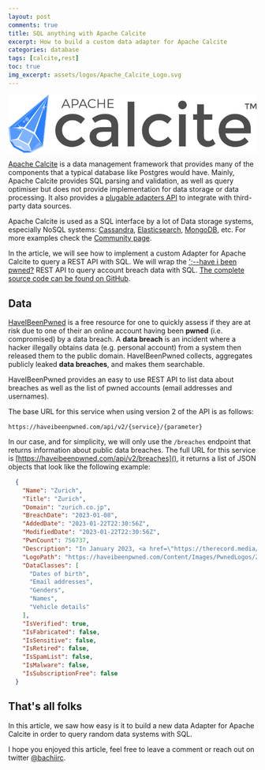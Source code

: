```yaml
---
layout: post
comments: true
title: SQL anything with Apache Calcite
excerpt: How to build a custom data adapter for Apache Calcite
categories: database
tags: [calcite,rest]
toc: true
img_excerpt: assets/logos/Apache_Calcite_Logo.svg
---
```


<img align="center" src="/assets/logos/Apache_Calcite_Logo.svg" />
<br/>


[Apache Calcite](https://calcite.apache.org/docs/howto.html) is a data management framework that provides many of the components that a typical database like Postgres would have. Mainly, Apache Calcite provides SQL parsing and validation, as well as query optimiser but does not provide implementation for data storage or data processing. It also provides a [plugable adapters API](https://calcite.apache.org/docs/adapter.html) to integrate with third-party data sources.

Apache Calcite is used as a SQL interface by a lot of Data storage systems, especially NoSQL systems: [Cassandra](https://calcite.apache.org/docs/cassandra_adapter.html), [Elasticsearch](https://calcite.apache.org/docs/elasticsearch_adapter.html), [MongoDB](https://calcite.apache.org/javadocAggregate/org/apache/calcite/adapter/mongodb/package-summary.html), etc. For more examples check the [Community page](http://calcite.apache.org/community/#talks).

In the article, we will see how to implement a custom Adapter for Apache Calcite to query a REST API with SQL. We will wrap the [';--have i been pwned?](https://haveibeenpwned.com/api/v2) REST API to query account breach data with SQL. [The complete source code can be found on GitHub](https://github.com/dzlab/snippets/tree/master/calcite-adapter).

## Data

[HaveIBeenPwned](https://haveibeenpwned.com/) is a free resource for one to quickly assess if they are at risk due to one of their an online account having been **pwned** (i.e. compromised) by a data breach.
A **data breach** is an incident where a hacker illegally obtains data (e.g. personal account) from a system then released them to the public domain. HaveIBeenPwned collects, aggregates publicly leaked **data breaches**, and makes them searchable.

HaveIBeenPwned provides an easy to use REST API to list data about breaches as well as the list of pwned accounts (email addresses and usernames).

The base URL for this service when using version 2 of the API is as follows:

```
https://haveibeenpwned.com/api/v2/{service}/{parameter}
```

In our case, and for simplicity, we will only use the `/breaches` endpoint that returns information about public data breaches. The full URL for this service is [https://haveibeenpwned.com/api/v2/breaches](), it returns a list of JSON objects that look like the following example:

```json
  {
    "Name": "Zurich",
    "Title": "Zurich",
    "Domain": "zurich.co.jp",
    "BreachDate": "2023-01-08",
    "AddedDate": "2023-01-22T22:30:56Z",
    "ModifiedDate": "2023-01-22T22:30:56Z",
    "PwnCount": 756737,
    "Description": "In January 2023, <a href=\"https://therecord.media/millions-of-aflac-zurich-insurance-customers-in-japan-have-data-leaked-after-breach/\" target=\"_blank\" rel=\"noopener\">the Japanese arm of Zurich insurance suffered a data breach that exposed 2.6M customer records with over 756k unique email addresses</a>. The data was subsequently posted to a popular hacking forum and also included names, genders, dates of birth and details of insured vehicles. The data was provided to HIBP by a source who requested it be attributed to &quot;IntelBroker&quot;.",
    "LogoPath": "https://haveibeenpwned.com/Content/Images/PwnedLogos/Zurich.png",
    "DataClasses": [
      "Dates of birth",
      "Email addresses",
      "Genders",
      "Names",
      "Vehicle details"
    ],
    "IsVerified": true,
    "IsFabricated": false,
    "IsSensitive": false,
    "IsRetired": false,
    "IsSpamList": false,
    "IsMalware": false,
    "IsSubscriptionFree": false
  }
```


## That's all folks
In this article, we saw how easy is it to build a new data Adapter for Apache Calcite in order to query random data systems with SQL.

I hope you enjoyed this article, feel free to leave a comment or reach out on twitter [@bachiirc](https://twitter.com/bachiirc).
